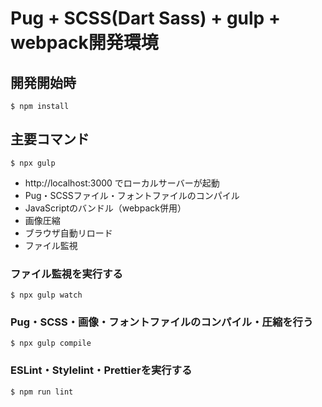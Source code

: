 # Pug + SCSS(Dart Sass) + gulp + webpack開発環境

## 開発開始時
```
$ npm install
```

## 主要コマンド
```
$ npx gulp
```
- http://localhost:3000 でローカルサーバーが起動
- Pug・SCSSファイル・フォントファイルのコンパイル
- JavaScriptのバンドル（webpack併用）
- 画像圧縮
- ブラウザ自動リロード
- ファイル監視


### ファイル監視を実行する
```
$ npx gulp watch
```

### Pug・SCSS・画像・フォントファイルのコンパイル・圧縮を行う
```
$ npx gulp compile
```

### ESLint・Stylelint・Prettierを実行する
```
$ npm run lint
```
